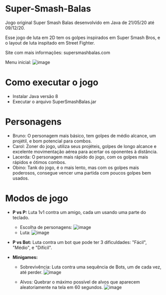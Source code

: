 # Super-Smash-Balas
Jogo original Super Smash Balas desenvolvido em Java de 21/05/20 até 09/12/20.

Esse jogo de luta em 2D tem os golpes inspirados em Super Smash Bros, e o layout de luta inspitado em Street Fighter.

Site com mais informações: supersmashbalas.com

Menu inicial:
![image](https://user-images.githubusercontent.com/73000207/127052599-f15e37bd-ae7c-4d95-b8ac-104d82981df1.png)

# Como executar o jogo
- Instalar Java versão 8
- Executar o arquivo SuperSmashBalas.jar

# Personagens
- Bruno: O personagem mais básico, tem golpes de médio alcance, um projétil, e bom potencial para combos.
- Carol: Zoner do jogo, utiliza seus projéteis, golpes de longo alcance e excelente movimentação aérea para acertar os oponentes à distância.
- Lacerda: O personagem mais rápido do jogo, com os golpes mais rápidos e ótimos combos.
- Obino: Tank do jogo, é o mais lento, mas com os golpes mais poderosos, consegue vencer uma partida com poucos golpes bem usados.

# Modos de jogo
- **P vs P:** Luta 1v1 contra um amigo, cada um usando uma parte do teclado.
  - Escolha de personagens:
  ![image](https://user-images.githubusercontent.com/73000207/127052757-a172d2dc-8926-4fca-8102-eaaea1d9a395.png)
  - Luta:
  ![image](https://user-images.githubusercontent.com/73000207/127052979-802b2c00-647d-4051-9b23-6f846408794b.png)
  
- **P vs Bot:** Luta contra um bot que pode ter 3 dificuldades: "Fácil", "Médio", e "Difícil".

- **Minigames:**
  - Sobrevivência: Luta contra uma sequência de Bots, um de cada vez, até perder.
     ![image](https://user-images.githubusercontent.com/73000207/127053355-ad7e092d-9c4f-478a-ad75-8a122e87a410.png)


  - Alvos: Quebrar o máximo possível de alvos que aparecem aleatoriamente na tela em 60 segundos.
      ![image](https://user-images.githubusercontent.com/73000207/127053229-db35a5da-55d1-405a-8700-4c0a4c3deaf9.png)

